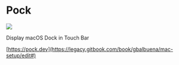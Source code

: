 # Pock

![](https://raw.githubusercontent.com/pigigaldi/Pock/master/Resources/pock_preview.png)

Display macOS Dock in Touch Bar

[https://pock.dev](https://legacy.gitbook.com/book/gbalbuena/mac-setup/edit#)

